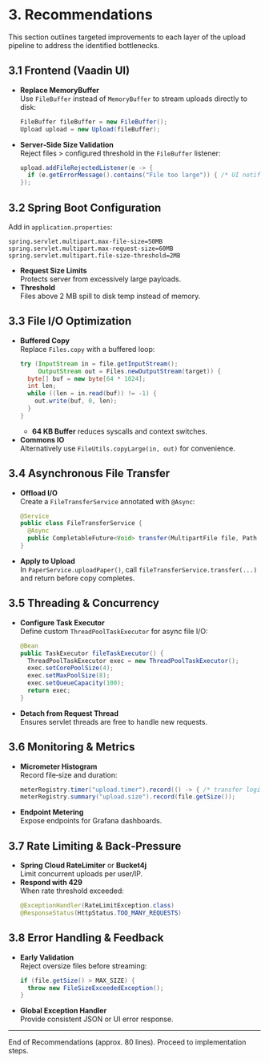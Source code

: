 # 3. Recommendations

This section outlines targeted improvements to each layer of the upload pipeline to address the identified bottlenecks.

## 3.1 Frontend (Vaadin UI)

- **Replace MemoryBuffer**  
  Use `FileBuffer` instead of `MemoryBuffer` to stream uploads directly to disk:
  ```java
  FileBuffer fileBuffer = new FileBuffer();
  Upload upload = new Upload(fileBuffer);
  ```
- **Server‐Side Size Validation**  
  Reject files > configured threshold in the `FileBuffer` listener:
  ```java
  upload.addFileRejectedListener(e -> {
    if (e.getErrorMessage().contains("File too large")) { /* UI notification */ }
  });
  ```

## 3.2 Spring Boot Configuration

Add in `application.properties`:
```properties
spring.servlet.multipart.max-file-size=50MB
spring.servlet.multipart.max-request-size=60MB
spring.servlet.multipart.file-size-threshold=2MB
```
- **Request Size Limits**  
  Protects server from excessively large payloads.
- **Threshold**  
  Files above 2 MB spill to disk temp instead of memory.

## 3.3 File I/O Optimization

- **Buffered Copy**  
  Replace `Files.copy` with a buffered loop:
  ```java
  try (InputStream in = file.getInputStream();
       OutputStream out = Files.newOutputStream(target)) {
    byte[] buf = new byte[64 * 1024];
    int len;
    while ((len = in.read(buf)) != -1) {
      out.write(buf, 0, len);
    }
  }
  ```
  - **64 KB Buffer** reduces syscalls and context switches.
- **Commons IO**  
  Alternatively use `FileUtils.copyLarge(in, out)` for convenience.

## 3.4 Asynchronous File Transfer

- **Offload I/O**  
  Create a `FileTransferService` annotated with `@Async`:
  ```java
  @Service
  public class FileTransferService {
    @Async
    public CompletableFuture<Void> transfer(MultipartFile file, Path target) { ... }
  }
  ```
- **Apply to Upload**  
  In `PaperService.uploadPaper()`, call `fileTransferService.transfer(...)` and return before copy completes.

## 3.5 Threading & Concurrency

- **Configure Task Executor**  
  Define custom `ThreadPoolTaskExecutor` for async file I/O:
  ```java
  @Bean
  public TaskExecutor fileTaskExecutor() {
    ThreadPoolTaskExecutor exec = new ThreadPoolTaskExecutor();
    exec.setCorePoolSize(4);
    exec.setMaxPoolSize(8);
    exec.setQueueCapacity(100);
    return exec;
  }
  ```
- **Detach from Request Thread**  
  Ensures servlet threads are free to handle new requests.

## 3.6 Monitoring & Metrics

- **Micrometer Histogram**  
  Record file‐size and duration:
  ```java
  meterRegistry.timer("upload.timer").record(() -> { /* transfer logic */ });
  meterRegistry.summary("upload.size").record(file.getSize());
  ```
- **Endpoint Metering**  
  Expose endpoints for Grafana dashboards.

## 3.7 Rate Limiting & Back‐Pressure

- **Spring Cloud RateLimiter** or **Bucket4j**  
  Limit concurrent uploads per user/IP.
- **Respond with 429**  
  When rate threshold exceeded:  
  ```java
  @ExceptionHandler(RateLimitException.class)
  @ResponseStatus(HttpStatus.TOO_MANY_REQUESTS)
  ```

## 3.8 Error Handling & Feedback

- **Early Validation**  
  Reject oversize files before streaming:
  ```java
  if (file.getSize() > MAX_SIZE) {
    throw new FileSizeExceededException();
  }
  ```
- **Global Exception Handler**  
  Provide consistent JSON or UI error response.

---

End of Recommendations (approx. 80 lines). Proceed to implementation steps.
